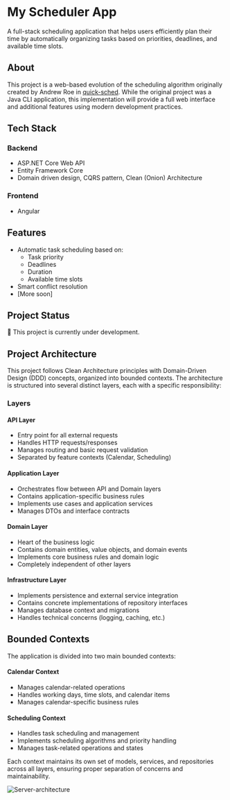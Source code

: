 # My Scheduler App
A full-stack scheduling application that helps users efficiently plan their time by automatically organizing tasks based on priorities, deadlines, and available time slots.

## About

This project is a web-based evolution of the scheduling algorithm originally created by Andrew Roe in [quick-sched](https://github.com/AndrewRoe34/quick-sched). While the original project was a Java CLI application, this implementation will provide a full web interface and additional features using modern development practices.

## Tech Stack

### Backend
- ASP.NET Core Web API
- Entity Framework Core
- Domain driven design, CQRS pattern, Clean (Onion) Architecture

### Frontend
- Angular

## Features

- Automatic task scheduling based on:
  - Task priority
  - Deadlines
  - Duration
  - Available time slots
- Smart conflict resolution
- [More soon]

## Project Status

🚧 This project is currently under development. 


## Project Architecture

This project follows Clean Architecture principles with Domain-Driven Design (DDD) concepts, organized into bounded contexts. The architecture is structured into several distinct layers, each with a specific responsibility:

### Layers

#### API Layer
- Entry point for all external requests
- Handles HTTP requests/responses
- Manages routing and basic request validation
- Separated by feature contexts (Calendar, Scheduling)

#### Application Layer
- Orchestrates flow between API and Domain layers
- Contains application-specific business rules
- Implements use cases and application services
- Manages DTOs and interface contracts

#### Domain Layer
- Heart of the business logic
- Contains domain entities, value objects, and domain events
- Implements core business rules and domain logic
- Completely independent of other layers

#### Infrastructure Layer
- Implements persistence and external service integration
- Contains concrete implementations of repository interfaces
- Manages database context and migrations
- Handles technical concerns (logging, caching, etc.)

## Bounded Contexts

The application is divided into two main bounded contexts:

#### Calendar Context
- Manages calendar-related operations
- Handles working days, time slots, and calendar items
- Manages calendar-specific business rules

#### Scheduling Context
- Handles task scheduling and management
- Implements scheduling algorithms and priority handling
- Manages task-related operations and states

Each context maintains its own set of models, services, and repositories across all layers, ensuring proper separation of concerns and maintainability.

![Server-architecture](https://github.com/user-attachments/assets/7fb3f142-351a-4189-b457-e0474d59c4af)
